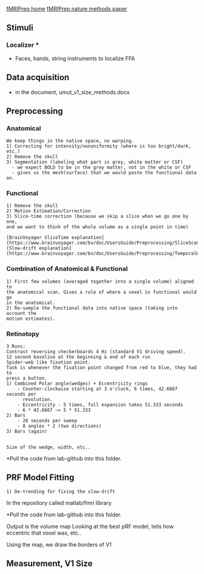 [fMRIPrep home](https://fmriprep.org/en/stable/)
[fMRIPrep nature methods paper](https://www.nature.com/articles/s41592-018-0235-4)

## Stimuli
### Localizer *
- Faces, hands, string instruments to localize FFA

## Data acquisition
- in the document, umut_v1_size_methods.docx

## Preprocessing
### Anatomical
    We keep things in the native space, no warping.
    1) Correcting for intensity/nonuniformity (where is too bright/dark, etc.)
    2) Remove the skull 
    3) Segmentation (labeling what part is grey, white matter or CSF)
      - we expect BOLD to be in the grey matter, not in the white or CSF
      - gives us the mesh(surface) that we would paste the functional data on. 

### Functional
    1) Remove the skull
    2) Motion Estimation/Correction
    3) Slice-time correction (because we skip a slice when we go one by one, 
    and we want to think of the whole volume as a single point in time)

    [BrainVoyager SliceTime explanation](https://www.brainvoyager.com/bv/doc/UsersGuide/Preprocessing/SliceScanTimeCorrection.html)
    [Slow-drift explanation](https://www.brainvoyager.com/bv/doc/UsersGuide/Preprocessing/TemporalHighPassFiltering.html)

### Combination of Anatomical & Functional
    1) First few volumes (averaged together into a single volume) aligned to 
    the anatomical scan. Gives a rule of where a voxel in functional would go
    in the anatomical.
    2) Re-sample the functional data into native space (taking into account the
    motion estimates).

### Retinotopy

    3 Runs:
    Contrast reversing checkerboards 4 Hz (standard V1 driving speed).
    12 second baseline at the beginning & end of each run
    Spider-web like fixation point.
    Task is whenever the fixation point changed from red to blue, they had to 
    press a button.
    1) Combined Polar angle(wedges) + Eccentricity rings
        - Counter-clockwise starting at 3 o'clock, 6 times, 42.6667 seconds per
          revolution.
        - Eccentricity - 5 times, full expansion takes 51.333 seconds 
        - 6 * 42.6667 ~= 5 * 51.333
    2) Bars
        - 20 seconds per sweep
        - 8 angles * 2 (two directions)
    3) Bars (again)


    Size of the wedge, width, etc..
*Pull the code from lab-github into this folder.

## PRF Model Fitting
    1) De-trending for fixing the slow-drift

In the repository called matlab/fmri library

*Pull the code from lab-github into this folder.

Output is the volume map
Looking at the best pRF model, tells how eccentric that voxel was, etc..

Using the map, we draw the borders of V1

## Measurement, V1 Size









